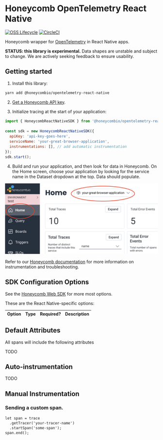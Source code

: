 # Honeycomb OpenTelemetry React Native

[![OSS Lifecycle](https://img.shields.io/osslifecycle/honeycombio/honeycomb-opentelemetry-react-native)](https://github.com/honeycombio/home/blob/main/honeycomb-oss-lifecycle-and-practices.md)
[![CircleCI](https://circleci.com/gh/honeycombio/honeycomb-opentelemetry-react-native.svg?style=shield)](https://circleci.com/gh/honeycombio/honeycomb-opentelemetry-react-native)

Honeycomb wrapper for [OpenTelemetry](https://opentelemetry.io) in React Native apps.

**STATUS: this library is experimental.** Data shapes are unstable and subject to change. We are actively seeking feedback to ensure usability.

## Getting started

1. Install this library:

```sh
yarn add @honeycombio/opentelemetry-react-native
```

2. [Get a Honeycomb API key](https://docs.honeycomb.io/get-started/configure/environments/manage-api-keys/#find-api-keys).

3. Initialize tracing at the start of your application:

```js
import { HoneycombReactNativeSDK } from '@honeycombio/opentelemetry-react-native';

const sdk = new HoneycombReactNativeSDK({
  apiKey: 'api-key-goes-here',
  serviceName: 'your-great-browser-application',
  instrumentations: [], // add automatic instrumentation
});
sdk.start();
```

4. Build and run your application, and then look for data in Honeycomb. On the Home screen, choose your application by looking for the service name in the Dataset dropdown at the top. Data should populate.

![Honeycomb screen, with "Home" circled on the left, and the dropdown circled at the top.](docs/honeycomb-home.png)

Refer to our [Honeycomb documentation](https://docs.honeycomb.io/get-started/start-building/web/) for more information on instrumentation and troubleshooting.

## SDK Configuration Options

See the [Honeycomb Web SDK](https://github.com/honeycombio/honeycomb-opentelemetry-web/tree/main/packages/honeycomb-opentelemetry-web) for more most options.

These are the React Native-specific options:

| Option               | Type                           | Required? | Description                  |
|----------------------|--------------------------------|-----------|------------------------------|

## Default Attributes
All spans will include the following attributes

TODO

## Auto-instrumentation

TODO

## Manual Instrumentation

### Sending a custom span.

```
let span = trace
  .getTracer('your-tracer-name')
  .startSpan('some-span');
span.end();
```
